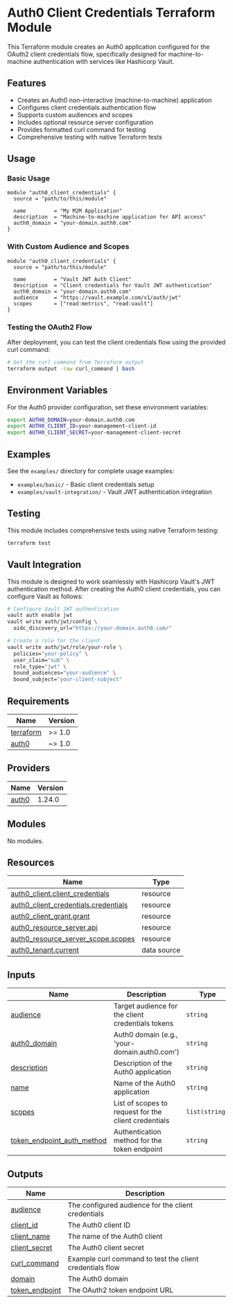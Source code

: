 # Auth0 Client Credentials Terraform Module

This Terraform module creates an Auth0 application configured for the OAuth2 client credentials flow, specifically designed for machine-to-machine authentication with services like Hashicorp Vault.

## Features

- Creates an Auth0 non-interactive (machine-to-machine) application
- Configures client credentials authentication flow
- Supports custom audiences and scopes
- Includes optional resource server configuration
- Provides formatted curl command for testing
- Comprehensive testing with native Terraform tests

## Usage

### Basic Usage

```hcl
module "auth0_client_credentials" {
  source = "path/to/this/module"

  name         = "My M2M Application"
  description  = "Machine-to-machine application for API access"
  auth0_domain = "your-domain.auth0.com"
}
```

### With Custom Audience and Scopes

```hcl
module "auth0_client_credentials" {
  source = "path/to/this/module"

  name         = "Vault JWT Auth Client"
  description  = "Client credentials for Vault JWT authentication"
  auth0_domain = "your-domain.auth0.com"
  audience     = "https://vault.example.com/v1/auth/jwt"
  scopes       = ["read:metrics", "read:vault"]
}
```

### Testing the OAuth2 Flow

After deployment, you can test the client credentials flow using the provided curl command:

```bash
# Get the curl command from Terraform output
terraform output -raw curl_command | bash
```

## Environment Variables

For the Auth0 provider configuration, set these environment variables:

```bash
export AUTH0_DOMAIN=your-domain.auth0.com
export AUTH0_CLIENT_ID=your-management-client-id
export AUTH0_CLIENT_SECRET=your-management-client-secret
```

## Examples

See the `examples/` directory for complete usage examples:

- `examples/basic/` - Basic client credentials setup
- `examples/vault-integration/` - Vault JWT authentication integration

## Testing

This module includes comprehensive tests using native Terraform testing:

```bash
terraform test
```

## Vault Integration

This module is designed to work seamlessly with Hashicorp Vault's JWT authentication method. After creating the Auth0 client credentials, you can configure Vault as follows:

```bash
# Configure Vault JWT authentication
vault auth enable jwt
vault write auth/jwt/config \
  oidc_discovery_url="https://your-domain.auth0.com/"

# Create a role for the client
vault write auth/jwt/role/your-role \
  policies="your-policy" \
  user_claim="sub" \
  role_type="jwt" \
  bound_audiences="your-audience" \
  bound_subject="your-client-subject"
```
<!-- BEGIN_TF_DOCS -->
## Requirements

| Name | Version |
|------|---------|
| <a name="requirement_terraform"></a> [terraform](#requirement\_terraform) | >= 1.0 |
| <a name="requirement_auth0"></a> [auth0](#requirement\_auth0) | ~> 1.0 |

## Providers

| Name | Version |
|------|---------|
| <a name="provider_auth0"></a> [auth0](#provider\_auth0) | 1.24.0 |

## Modules

No modules.

## Resources

| Name | Type |
|------|------|
| [auth0_client.client_credentials](https://registry.terraform.io/providers/auth0/auth0/latest/docs/resources/client) | resource |
| [auth0_client_credentials.credentials](https://registry.terraform.io/providers/auth0/auth0/latest/docs/resources/client_credentials) | resource |
| [auth0_client_grant.grant](https://registry.terraform.io/providers/auth0/auth0/latest/docs/resources/client_grant) | resource |
| [auth0_resource_server.api](https://registry.terraform.io/providers/auth0/auth0/latest/docs/resources/resource_server) | resource |
| [auth0_resource_server_scope.scopes](https://registry.terraform.io/providers/auth0/auth0/latest/docs/resources/resource_server_scope) | resource |
| [auth0_tenant.current](https://registry.terraform.io/providers/auth0/auth0/latest/docs/data-sources/tenant) | data source |

## Inputs

| Name | Description | Type | Default | Required |
|------|-------------|------|---------|:--------:|
| <a name="input_audience"></a> [audience](#input\_audience) | Target audience for the client credentials tokens | `string` | `""` | no |
| <a name="input_auth0_domain"></a> [auth0\_domain](#input\_auth0\_domain) | Auth0 domain (e.g., 'your-domain.auth0.com') | `string` | n/a | yes |
| <a name="input_description"></a> [description](#input\_description) | Description of the Auth0 application | `string` | `""` | no |
| <a name="input_name"></a> [name](#input\_name) | Name of the Auth0 application | `string` | n/a | yes |
| <a name="input_scopes"></a> [scopes](#input\_scopes) | List of scopes to request for the client credentials | `list(string)` | `[]` | no |
| <a name="input_token_endpoint_auth_method"></a> [token\_endpoint\_auth\_method](#input\_token\_endpoint\_auth\_method) | Authentication method for the token endpoint | `string` | `"client_secret_post"` | no |

## Outputs

| Name | Description |
|------|-------------|
| <a name="output_audience"></a> [audience](#output\_audience) | The configured audience for the client credentials |
| <a name="output_client_id"></a> [client\_id](#output\_client\_id) | The Auth0 client ID |
| <a name="output_client_name"></a> [client\_name](#output\_client\_name) | The name of the Auth0 client |
| <a name="output_client_secret"></a> [client\_secret](#output\_client\_secret) | The Auth0 client secret |
| <a name="output_curl_command"></a> [curl\_command](#output\_curl\_command) | Example curl command to test the client credentials flow |
| <a name="output_domain"></a> [domain](#output\_domain) | The Auth0 domain |
| <a name="output_token_endpoint"></a> [token\_endpoint](#output\_token\_endpoint) | The OAuth2 token endpoint URL |
<!-- END_TF_DOCS -->